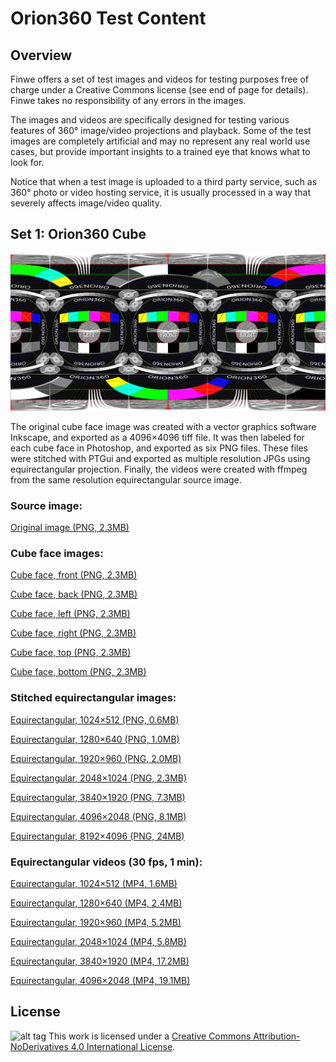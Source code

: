# Orion360 Test Content

## Overview

Finwe offers a set of test images and videos for testing purposes free of charge under a Creative Commons license (see end of page for details). Finwe takes no responsibility of any errors in the images.

The images and videos are specifically designed for testing various features of 360° image/video projections and playback. Some of the test images are completely artificial and may no represent any real world use cases, but provide important insights to a trained eye that knows what to look for.

Notice that when a test image is uploaded to a third party service, such as 360° photo or video hosting service, it is usually processed in a way that severely affects image/video quality.

## Set 1: Orion360 Cube

![alt tag](https://github.com/FinweLtd/orion360-sdk-test-content/blob/master/set1/equi/Orion360_test_image_1024x512.jpg)

The original cube face image was created with a vector graphics software Inkscape, and exported as a 4096×4096 tiff file. It was then labeled for each cube face in Photoshop, and exported as six PNG files. These files were stitched with PTGui and exported as multiple resolution JPGs using equirectangular projection. Finally, the videos were created with ffmpeg from the same resolution equirectangular source image.

### Source image:

[Original image (PNG, 2.3MB)](set1/Orion360_test_image.png)

### Cube face images:

[Cube face, front (PNG, 2.3MB)](/set1/cube/Orion360_test_image_front.png)

[Cube face, back (PNG, 2.3MB)](/set1/cube/Orion360_test_image_back.png)

[Cube face, left (PNG, 2.3MB)](/set1/cube/Orion360_test_image_left.png)

[Cube face, right (PNG, 2.3MB)](/set1/cube/Orion360_test_image_right.png)

[Cube face, top (PNG, 2.3MB)](/set1/cube/Orion360_test_image_top.png)

[Cube face, bottom (PNG, 2.3MB)](/set1/cube/Orion360_test_image_bottom.png)

### Stitched equirectangular images:

[Equirectangular,  1024×512 (PNG, 0.6MB)](/set1/equi/Orion360_test_image_1024x512.jpg)

[Equirectangular,  1280×640 (PNG, 1.0MB)](/set1/equi/Orion360_test_image_1280x640.jpg)

[Equirectangular,  1920×960 (PNG, 2.0MB)](/set1/equi/Orion360_test_image_1920x960.jpg)

[Equirectangular,  2048×1024 (PNG, 2.3MB)](/set1/equi/Orion360_test_image_2048x1024.jpg)

[Equirectangular,  3840×1920 (PNG, 7.3MB)](/set1/equi/Orion360_test_image_3840x1920.jpg)

[Equirectangular,  4096×2048 (PNG, 8.1MB)](/set1/equi/Orion360_test_image_4096x2048.jpg)

[Equirectangular,  8192×4096 (PNG, 24MB)](/set1/equi/Orion360_test_image_8192x4096.jpg)

### Equirectangular videos (30 fps, 1 min):

[Equirectangular,  1024×512 (MP4, 1.6MB)](/set1/equi/Orion360_test_video_1024x512.mp4)

[Equirectangular,  1280×640 (MP4, 2.4MB)](/set1/equi/Orion360_test_video_1280x640.mp4)

[Equirectangular,  1920×960 (MP4, 5.2MB)](/set1/equi/Orion360_test_video_1920x960.mp4)

[Equirectangular,  2048×1024 (MP4, 5.8MB)](/set1/equi/Orion360_test_video_2048x1024.mp4)

[Equirectangular,  3840×1920 (MP4, 17.2MB)](/set1/equi/Orion360_test_video_3840x1920.mp4)

[Equirectangular,  4096×2048 (MP4, 19.1MB)](/set1/equi/Orion360_test_video_4096x2048.mp4)

## License

![alt tag](http://creativecommons.org/licenses/by-nd/4.0/)
This work is licensed under a [Creative Commons Attribution-NoDerivatives 4.0 International License](http://creativecommons.org/licenses/by-nd/4.0/).
